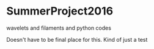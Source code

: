 # SummerProject2016
wavelets and filaments and python codes

Doesn't have to be final place for this. Kind of just a test
